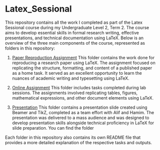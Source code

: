 # Latex_Sessional

This repository contains all the work I completed as part of the Latex Sessional course during my Undergraduate Level 2, Term 2. The course aims to develop essential skills in formal research writing, effective presentations, and technical documentation using LaTeX. Below is an overview of the three main components of the course, represented as folders in this repository:

1. [Paper Reproduction Assignment](https://github.com/Siam-Ahmed-Rakib/Latex_Sessional/tree/main/Paper%20Reproduction%20Assignment)
This folder contains the work done for reproducing a research paper using LaTeX. The assignment focused on replicating the structure, formatting, and content of a published paper as a home task. It served as an excellent opportunity to learn the nuances of academic writing and typesetting using LaTeX.

2. [Online Assignment](https://github.com/Siam-Ahmed-Rakib/Latex_Sessional/tree/main/Online%20Assignment)
This folder includes tasks completed during lab sessions. The assignments involved replicating tables, figures, mathematical expressions, and other document elements using LaTeX. 

3. [Presentation](https://github.com/Siam-Ahmed-Rakib/Latex_Sessional/tree/main/Presentation)
This folder contains a presentation slide created using Beamer and TikZ, completed as a team effort with Alif and Hamim. The presentation was delivered to a mass audience and was designed to develop presentation skills alongside technical proficiency in LaTeX for slide preparation. You can find the folder

Each folder in this repository also contains its own README file that provides a more detailed explanation of the respective tasks and outputs.
